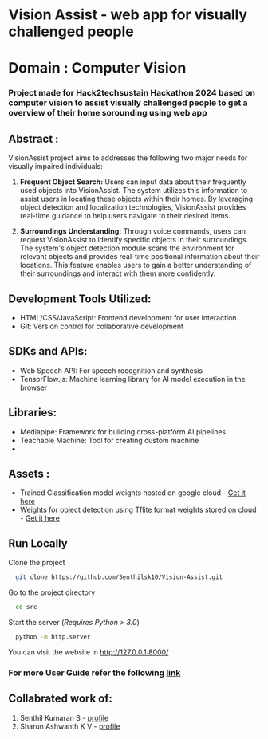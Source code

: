 # Vision Assist - web app for visually challenged people

# Domain : Computer Vision

### Project made for Hack2techsustain Hackathon 2024 based on computer vision to assist visually challenged people to get a overview of their home sorounding using web app

## Abstract : 
VisionAssist project aims to addresses the following two major needs for visually impaired individuals:

1. **Frequent Object Search:** Users can input data about their frequently used objects into VisionAssist. The system utilizes this information to assist users in locating these objects within their homes. By leveraging object detection and localization technologies, VisionAssist provides real-time guidance to help users navigate to their desired items.

2. **Surroundings Understanding:** Through voice commands, users can request VisionAssist to identify specific objects in their surroundings. The system's object detection module scans the environment for relevant objects and provides real-time positional information about their locations. This feature enables users to gain a better understanding of their surroundings and interact with them more confidently.

## Development Tools Utilized:
- HTML/CSS/JavaScript: Frontend development for user interaction
- Git: Version control for collaborative development

## SDKs and APIs:
- Web Speech API: For speech recognition and synthesis
- TensorFlow.js: Machine learning library for AI model execution in the browser

## Libraries:

- Mediapipe: Framework for building cross-platform AI pipelines
- Teachable Machine: Tool for creating custom machine
-
## Assets : 
- Trained Classification model weights hosted on google cloud - [Get it here](https://teachablemachine.withgoogle.com/models/c6Gv0UQsF/)
- Weights for object detection using Tflite format weights stored on cloud - [Get it here](https://storage.googleapis.com/mediapipe-models/object_detector/efficientdet_lite0/float16/1/efficientdet_lite0.tflite)


## Run Locally

Clone the project

```bash
  git clone https://github.com/Senthilsk10/Vision-Assist.git
```

Go to the project directory

```bash
  cd src
```

Start the server
(*Requires Python > 3.0*)

```bash
  python -m http.server
```

You can visit the website in http://127.0.0.1:8000/


### For more User Guide refer the following [link](https://docs.google.com/document/d/19ZjSXKzkM2zxilgtFTOCV8nwzfbrik4Z9lWW0cycq40/edit?usp=sharing)

## Collabrated work of:
1. Senthil Kumaran S - [profile](https://github.com/Senthilsk10/)
2. Sharun Ashwanth K V - [profile](https://github.com/sharunashwanth/)
